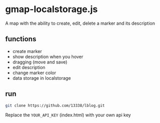 # gmap-localstorage.js
A map with the ability to create, edit, delete a marker and its description

## functions
- create marker
- show description when you hover
- dragging (move and save)
- edit description
- change marker color
- data storage in localstorage

## run
```bash
git clone https://github.com/13338/lblog.git
```
Replace the `YOUR_API_KEY` (index.html) with your own api key
